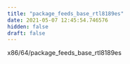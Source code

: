 ```yaml
---
title: "package_feeds_base_rtl8189es"
date: 2021-05-07 12:45:54.746576
hidden: false
draft: false
---
```


x86/64/package_feeds_base_rtl8189es

